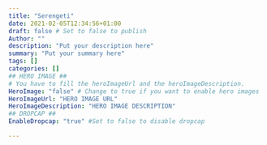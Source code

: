 ```yaml
---
title: "Serengeti"
date: 2021-02-05T12:34:56+01:00
draft: false # Set to false to publish
Author: ""
description: "Put your description here" 
summary: "Put your summary here" 
tags: [] 
categories: [] 
## HERO IMAGE ##
# You have to fill the heroImageUrl and the heroImageDescription.
HeroImage: "false" # Change to true if you want to enable hero images
HeroImageUrl: "HERO IMAGE URL"
HeroImageDescription: "HERO IMAGE DESCRIPTION"
## DROPCAP ##
EnableDropcap: "true" #Set to false to disable dropcap

---
```

